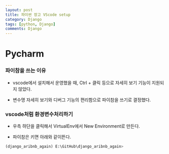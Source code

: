 ```yaml
---
layout: post
title: 파이썬 장고 VScode setup
category: Django
tags: [python, Django]
comments: Django
---
```


# Pycharm

### 파이참을 쓰는 이유

- vscode에서 설치해서 운영했을 때, Ctrl + 클릭 등으로 자세히 보기 기능이 지원되지 않았다.

- 변수명 자세히 보기와 디버그 기능의 편리함으로 파이참을 쓰기로 결정했다.

### vscode처럼 환경변수처리하기

- 우측 하단을 클릭해서 VirtualEnv에서 New Environment로 만든다.

- 파이참은 키면 아래와 같이뜬다.

```python
(django_aribnb_again) E:\GitHub\django_aribnb_again>
```